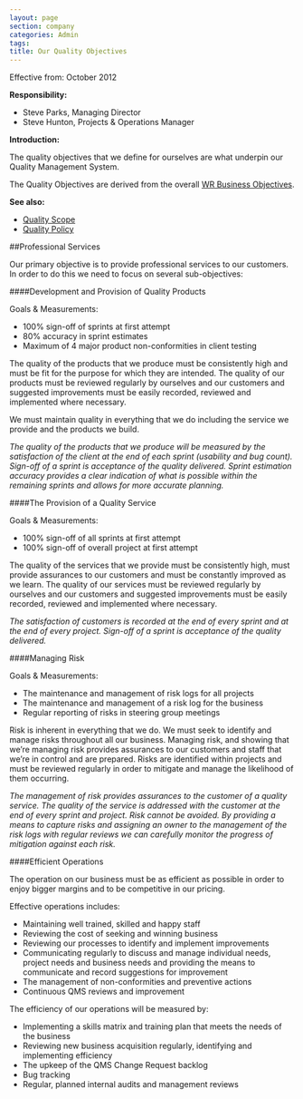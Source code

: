 ```yaml
---
layout: page
section: company
categories: Admin
tags:
title: Our Quality Objectives
---
```


Effective from: 
October 2012

**Responsibility:**

- Steve Parks, Managing Director
- Steve Hunton, Projects & Operations Manager

**Introduction:**

The quality objectives that we define for ourselves are what underpin our Quality Management System. 

The Quality Objectives are derived from the overall [WR Business Objectives](/company/business-objectives/).

**See also:**

- [Quality Scope](/company/quality-scope)
- [Quality Policy](/company/quality-policy/)

##Professional Services

Our primary objective is to provide professional services to our customers. In order to do this we need to focus on several sub-objectives:

####Development and Provision of Quality Products

Goals & Measurements:

- 100% sign-off of sprints at first attempt
- 80% accuracy in sprint estimates
- Maximum of 4 major product non-conformities in client testing

The quality of the products that we produce must be consistently high and must be fit for the purpose for which they are intended. The quality of our products must be reviewed regularly by ourselves and our customers and suggested improvements must be easily recorded, reviewed and implemented where necessary.

We must maintain quality in everything that we do including the service we provide and the products we build. 

*The quality of the products that we produce will be measured by the satisfaction of the client at the end of each sprint (usability and bug count). Sign-off of a sprint is acceptance of the quality delivered. Sprint estimation accuracy provides a clear indication of what is possible within the remaining sprints and allows for more accurate planning.*

####The Provision of a Quality Service

Goals & Measurements:

- 100% sign-off of all sprints at first attempt
- 100% sign-off of overall project at first attempt

The quality of the services that we provide must be consistently high, must provide assurances to our customers and must be constantly improved as we learn. The quality of our services must be reviewed regularly by ourselves and our customers and suggested improvements must be easily recorded, reviewed and implemented where necessary.

*The satisfaction of customers is recorded at the end of every sprint and at the end of every project.  Sign-off of a sprint is acceptance of the quality delivered.*

####Managing Risk

Goals & Measurements:

- The maintenance and management of risk logs for all projects
- The maintenance and management of a risk log for the business
- Regular reporting of risks in steering group meetings

Risk is inherent in everything that we do. We must seek to identify and manage risks throughout all our business. Managing risk, and showing that we’re managing risk provides assurances to our customers and staff that we’re in control and are prepared. Risks are identified within projects and must be reviewed regularly in order to mitigate and manage the likelihood of them occurring.

*The management of risk provides assurances to the customer of a quality service. The quality of the service is addressed with the customer at the end of every sprint and project. Risk cannot be avoided. By providing a means to capture risks and assigning an owner to the management of the risk logs with regular reviews we can carefully monitor the progress of mitigation against each risk.*

####Efficient Operations

The operation on our business must be as efficient as possible in order to enjoy bigger margins and to be competitive in our pricing. 

Effective operations includes:

- Maintaining well trained, skilled and happy staff
- Reviewing the cost of seeking and winning business
- Reviewing our processes to identify and implement improvements
- Communicating regularly to discuss and manage individual needs, project needs and business needs and providing the means to communicate and record suggestions for improvement
- The management of non-conformities and preventive actions
- Continuous QMS reviews and improvement

The efficiency of our operations will be measured by:

- Implementing a skills matrix and training plan that meets the needs of the business
- Reviewing new business acquisition regularly, identifying and implementing efficiency
- The upkeep of the QMS Change Request backlog
- Bug tracking
- Regular, planned internal audits and management reviews



